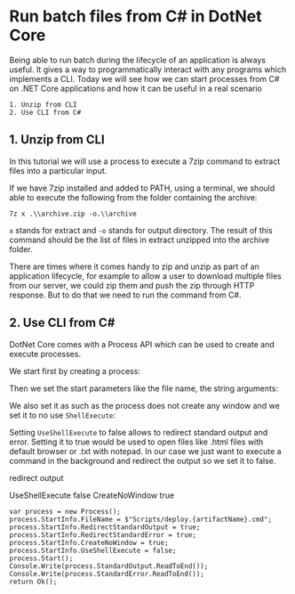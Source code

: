 # Run batch files from C# in DotNet Core

Being able to run batch during the lifecycle of an application is always useful. It gives a way to programmatically interact with any programs which implements a CLI. Today we will see how we can start processes from C# on .NET Core applications and how it can be useful in a real scenario

```
1. Unzip from CLI
2. Use CLI from C#
```

## 1. Unzip from CLI

In this tutorial we will use a process to execute a 7zip command to extract files into a particular input.

If we have 7zip installed and added to PATH, using a terminal, we should able to execute the following from the folder containing the archive:

```
7z x .\\archive.zip -o.\\archive
```

`x` stands for extract and `-o` stands for output directory. The result of this command should be the list of files in extract unzipped into the archive folder.

There are times where it comes handy to zip and unzip as part of an application lifecycle, for example to allow a user to download multiple files from our server, we could zip them and push the zip through HTTP response. But to do that we need to run the command from C#.

## 2. Use CLI from C#

DotNet Core comes with a Process API which can be used to create and execute processes.

We start first by creating a process:

Then we set the start parameters like the file name, the string arguments:

We also set it as such as the process does not create any window and we set it to no use `ShellExecute`:

Setting `UseShellExecute` to false allows to redirect standard output and error. Setting it to true would be used to open files like .html files with default browser or .txt with notepad. In our case we just want to execute a command in the background and redirect the output so we set it to false.

redirect output

UseShellExecute false
CreateNoWindow true
```
var process = new Process();
process.StartInfo.FileName = $"Scripts/deploy.{artifactName}.cmd";
process.StartInfo.RedirectStandardOutput = true;
process.StartInfo.RedirectStandardError = true;
process.StartInfo.CreateNoWindow = true;
process.StartInfo.UseShellExecute = false;
process.Start();
Console.Write(process.StandardOutput.ReadToEnd());
Console.Write(process.StandardError.ReadToEnd());
return Ok();
```